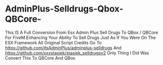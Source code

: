 # AdminPlus-Selldrugs-Qbox-QBCore-
This IS A Full Conversion From Esx Admin Plus Sell Drugs To QBox / QBCore For FiveM Enhancing Your Ability To Sell Drugs Just As If You Were On The ESX Framework
All Original Script Credits Go To https://github.com/itsAdminPlus/adminplus-selldrugs And https://github.com/xxxstasiek/stasiek_selldrugsv2 
Only Thing I Did Was Convert This To QBCore And QBox
